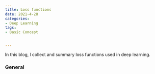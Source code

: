 ```yaml
---
title: Loss functions
date: 2021-4-28
categories:
- Deep Learning
tags:
- Basic Concept


---
```


In this blog, I collect and summary loss functions used in deep learning.

### General



